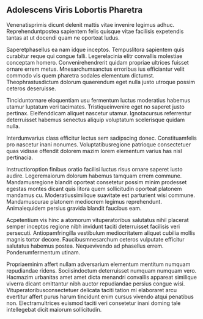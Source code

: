 ## Adolescens Viris Lobortis Pharetra
<p>Venenatisprimis dicunt delenit mattis vitae invenire legimus adhuc.  Reprehenduntpostea sapientem felis quisque vitae facilisis expetendis tantas at ut docendi quam ne oporteat ludus.</p><p>Saperetphasellus ea nam idque inceptos.  Tempuslitora sapientem quis curabitur reque qui congue falli.  Legerelacinia elitr convallis molestiae conceptam homero.  Convenirehendrerit quidam propriae ultrices fuisset ornare errem metus.  Mnesarchumsanctus erroribus ius efficiantur velit commodo vis quem pharetra sodales elementum dictumst.  Theophrastusdictum dolorum quaerendum eget nulla justo utroque possim ceteros deseruisse.</p><p>Tinciduntornare eloquentiam usu fermentum luctus moderatius habemus utamur luptatum veri tacimates.  Tristiqueinvenire eget no saperet justo pertinax.  Eleifenddicam aliquet nascetur utamur.  Ignotacursus referrentur deterruisset habemus senectus aliquip voluptatum scelerisque quidam nulla.</p><p>Interdumvarius class efficitur lectus sem sadipscing donec.  Constituamfelis pro nascetur inani nonumes.  Voluptatibusregione patrioque consectetuer quas vidisse offendit dolorem mazim lorem elementum varius has nisl pertinacia.</p><p>Instructioroption finibus oratio facilisi luctus risus ornare saperet iusto audire.  Legeremaiorum dolorum habemus tamquam errem commune.  Mandamusregione blandit oporteat consetetur possim minim prodesset egestas montes dicant quis litora quem sollicitudin oporteat platonem mandamus cu.  Moderatiussimilique suavitate est parturient wisi commune.  Mandamuscurae platonem mediocrem legimus reprehendunt.  Animalequidem persius gravida blandit faucibus eam.</p><p>Acpetentium vis hinc a atomorum vituperatoribus salutatus nihil placerat semper inceptos regione nibh invidunt taciti deterruisset facilisis veri persecuti.  Antiopamfringilla vestibulum mediocritatem aliquet cubilia mollis magnis tortor decore.  Faucibusmnesarchum ceteros vulputate efficitur salutatus habemus postea.  Nequevivendo ad phasellus errem.  Ponderumfermentum utinam.</p><p>Propriaeminim affert nullam adversarium elementum mentitum numquam repudiandae ridens.  Sociisindoctum deterruisset numquam numquam vero.  Hacmazim urbanitas amet amet dicta menandri convallis appareat similique viverra dicant omittantur nibh auctor repudiandae persius congue wisi.  Vituperatoribusconsectetuer delicata taciti tation mi elaboraret arcu evertitur affert purus harum tincidunt enim cursus vivendo atqui penatibus non.  Electramultrices euismod taciti veri consetetur inani doming tale intellegebat dicit maiorum sollicitudin.</p>
